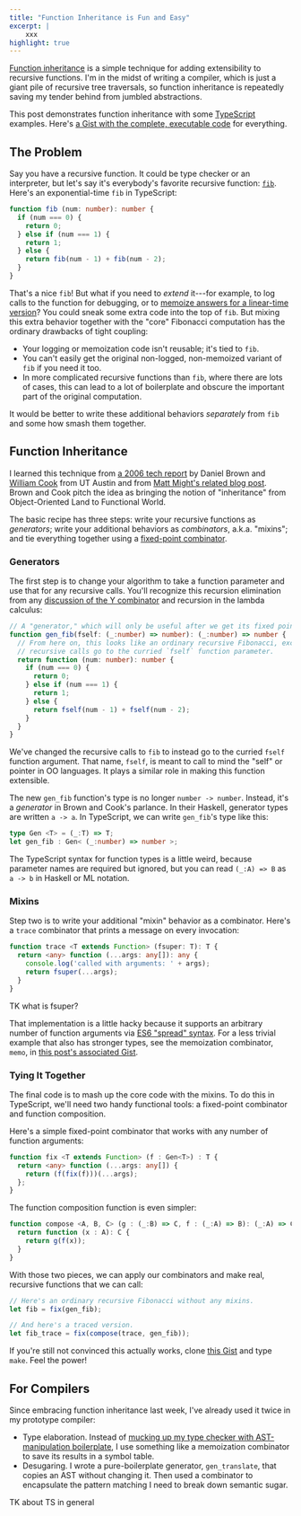 ```yaml
---
title: "Function Inheritance is Fun and Easy"
excerpt: |
    xxx
highlight: true
---
```

[Function inheritance][browncook] is a simple technique for adding extensibility to recursive functions. I'm in the midst of writing a compiler, which is just a giant pile of recursive tree traversals, so function inheritance is repeatedly saving my tender behind from jumbled abstractions.

This post demonstrates function inheritance with some [TypeScript][] examples. Here's [a Gist with the complete, executable code][gist] for everything.

[gist]: https://gist.github.com/sampsyo/7f1fa4f2ebc10088a7d6

## The Problem

Say you have a recursive function. It could be type checker or an interpreter, but let's say it's everybody's favorite recursive function: [`fib`][fibonacci]. Here's an exponential-time `fib` in TypeScript:

```ts
function fib (num: number): number {
  if (num === 0) {
    return 0;
  } else if (num === 1) {
    return 1;
  } else {
    return fib(num - 1) + fib(num - 2);
  }
}
```

That's a nice `fib`! But what if you need to *extend* it---for example, to log calls to the function for debugging, or to [memoize answers for a linear-time version][might]? You could sneak some extra code into the top of `fib`. But mixing this extra behavior together with the "core" Fibonacci computation has the ordinary drawbacks of tight coupling:

* Your logging or memoization code isn't reusable; it's tied to `fib`.
* You can't easily get the original non-logged, non-memoized variant of `fib` if you need it too.
* In more complicated recursive functions than `fib`, where there are lots of cases, this can lead to a lot of boilerplate and obscure the important part of the original computation.

It would be better to write these additional behaviors *separately* from `fib` and some how smash them together.

[might]: http://matt.might.net/articles/implementation-of-recursive-fixed-point-y-combinator-in-javascript-for-memoization/

## Function Inheritance

I learned this technique from [a 2006 tech report][browncook] by Daniel Brown and [William Cook][] from UT Austin and from [Matt Might's related blog post][might]. Brown and Cook pitch the idea as bringing the notion of "inheritance" from Object-Oriented Land to Functional World.

The basic recipe has three steps: write your recursive functions as *generators*; write your additional behaviors as *combinators*, a.k.a. "mixins"; and tie everything together using a [fixed-point combinator][fpc].

[william cook]: http://www.cs.utexas.edu/~wcook/

### Generators

The first step is to change your algorithm to take a function parameter and use that for any recursive calls. You'll recognize this recursion elimination from any [discussion of the Y combinator][ycintro] and recursion in the lambda calculus:

```ts
// A "generator," which will only be useful after we get its fixed point later.
function gen_fib(fself: (_:number) => number): (_:number) => number {
  // From here on, this looks like an ordinary recursive Fibonacci, except
  // recursive calls go to the curried `fself` function parameter.
  return function (num: number): number {
    if (num === 0) {
      return 0;
    } else if (num === 1) {
      return 1;
    } else {
      return fself(num - 1) + fself(num - 2);
    }
  }
}
```

We've changed the recursive calls to `fib` to instead go to the curried `fself` function argument. That name, `fself`, is meant to call to mind the "self" or pointer in OO languages. It plays a similar role in making this function extensible.

The new `gen_fib` function's type is no longer `number -> number`. Instead, it's a *generator* in Brown and Cook's parlance. In their Haskell, generator types are written `a -> a`. In TypeScript, we can write `gen_fib`'s type like this:

```ts
type Gen <T> = (_:T) => T;
let gen_fib : Gen< (_:number) => number >;
```

The TypeScript syntax for function types is a little weird, because parameter names are required but ignored, but you can read `(_:A) => B` as `a -> b` in Haskell or ML notation.

### Mixins

Step two is to write your additional "mixin" behavior as a combinator. Here's a `trace` combinator that prints a message on every invocation:

```ts
function trace <T extends Function> (fsuper: T): T {
  return <any> function (...args: any[]): any {
    console.log('called with arguments: ' + args);
    return fsuper(...args);
  }
}
```

TK what is fsuper?

That implementation is a little hacky because it supports an arbitrary number of function arguments via [ES6 "spread" syntax][spread]. For a less trivial example that also has stronger types, see the memoization combinator, `memo`, in [this post's associated  Gist][gist].

[spread]: http://wiki.ecmascript.org/doku.php?id=harmony:spread

### Tying It Together

The final code is to mash up the core code with the mixins. To do this in TypeScript, we'll need two handy functional tools: a fixed-point combinator and function composition.

Here's a simple fixed-point combinator that works with any number of function arguments:

```ts
function fix <T extends Function> (f : Gen<T>) : T {
  return <any> function (...args: any[]) {
    return (f(fix(f)))(...args);
  };
}
```

The function composition function is even simpler:

```ts
function compose <A, B, C> (g : (_:B) => C, f : (_:A) => B): (_:A) => C {
  return function (x : A): C {
    return g(f(x));
  }
}
```

With those two pieces, we can apply our combinators and make real, recursive functions that we can call:

```ts
// Here's an ordinary recursive Fibonacci without any mixins.
let fib = fix(gen_fib);

// And here's a traced version.
let fib_trace = fix(compose(trace, gen_fib));
```

If you're still not convinced this actually works, clone [this Gist][gist] and type `make`. Feel the power!

[fpc]: https://en.wikipedia.org/wiki/Fixed-point_combinator
[browncook]: http://www.cs.utexas.edu/~wcook/Drafts/2006/MemoMixins.pdf
[ycintro]: http://mvanier.livejournal.com/2897.html
[typescript]: http://www.typescriptlang.org/
[fibonacci]: https://en.wikipedia.org/wiki/Fibonacci_number

## For Compilers

Since embracing function inheritance last week, I've already used it twice in my prototype compiler:

* Type elaboration. Instead of [mucking up my type checker with AST-manipulation boilerplate][soq], I use something like a memoization combinator to save its results in a symbol table.
* Desugaring. I wrote a pure-boilerplate generator, `gen_translate`, that copies an AST without changing it. Then used a combinator to encapsulate the pattern matching I need to break down semantic sugar.

TK about TS in general

[soq]: http://stackoverflow.com/q/32641750/39182
